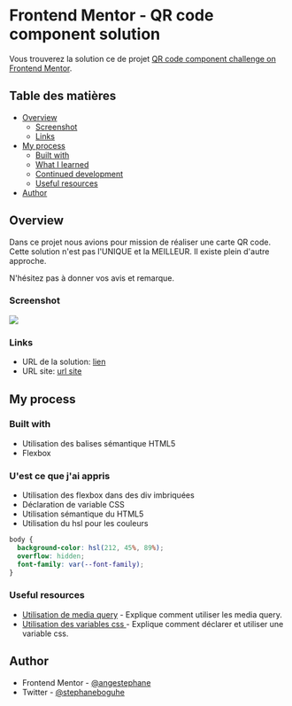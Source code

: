 # Frontend Mentor - QR code component solution

Vous trouverez la solution ce de projet [QR code component challenge on Frontend Mentor](https://www.frontendmentor.io/challenges/qr-code-component-iux_sIO_H).

## Table des matières

- [Overview](#overview)
  - [Screenshot](#screenshot)
  - [Links](#links)
- [My process](#my-process)
  - [Built with](#built-with)
  - [What I learned](#what-i-learned)
  - [Continued development](#continued-development)
  - [Useful resources](#useful-resources)
- [Author](#author)

## Overview

Dans ce projet nous avions pour mission de réaliser une carte QR code.
Cette solution n'est pas l'UNIQUE et la MEILLEUR. Il existe plein d'autre approche.

N'hésitez pas à donner vos avis et remarque.

### Screenshot

![](./screenshot.jpg)

### Links

- URL de la solution: [lien](https://www.frontendmentor.io/solutions/responsive-qr-code-component-using-flexbox-and-media-query-8hnF01zSGn)
- URL site: [url site](https://angestephane.github.io/qr-code-component/)

## My process

### Built with

- Utilisation des balises sémantique HTML5
- Flexbox

### U'est ce que j'ai appris

- Utilisation des flexbox dans des div imbriquées
- Déclaration de variable CSS
- Utilisation sémantique du HTML5
- Utilisation du hsl pour les couleurs

```css
body {
  background-color: hsl(212, 45%, 89%);
  overflow: hidden;
  font-family: var(--font-family);
}
```

### Useful resources

- [Utilisation de media query](https://www.w3schools.com/css/css_rwd_mediaqueries.asp) - Explique comment utiliser les media query.
- [Utilisation des variables css ](https://www.w3schools.com/css/css3_variables.asp) - Explique comment déclarer et utiliser une variable css.

## Author

- Frontend Mentor - [@angestephane](https://www.frontendmentor.io/profile/angestephane)
- Twitter - [@stephaneboguhe](https://www.twitter.com/stephaneboguhe)
